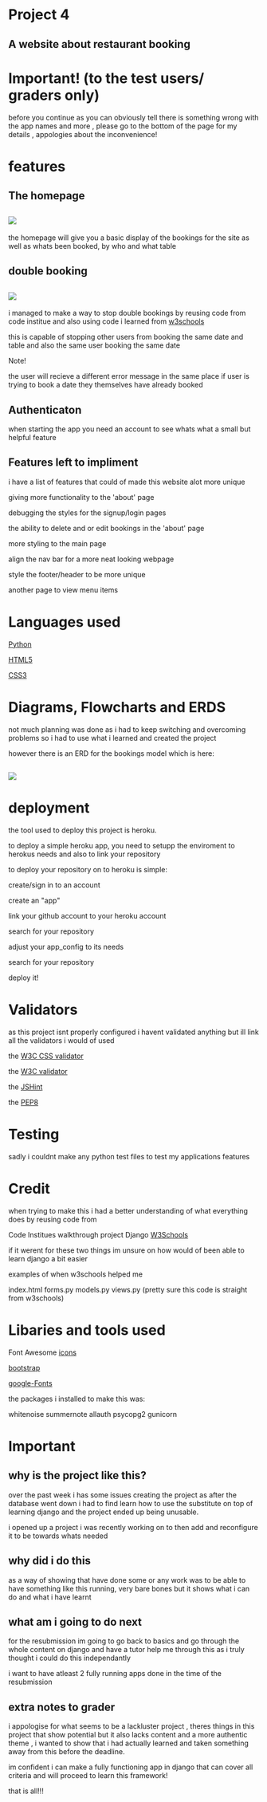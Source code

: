 # Project 4 

## A website about restaurant booking

# Important! (to the test users/ graders only)

before you continue as you can obviously tell there is something wrong with the app names and more , please go to
the bottom of the page for my details , appologies about the inconvenience!

# features 

## The homepage 


<h2><img src="static/images/homepage_error.png"></h2>


the homepage will give you a basic display of the bookings for the site as well as whats been booked, by who and what table


## double booking

<h2><img src="static/images/homepage_error.png"></h2>

i managed to make a way to stop double bookings by reusing code from code institue and also using code i learned from
[w3schools]("https://www.w3schools.com/django/index.php")

this is capable of stopping other users from booking the same date and table and also the same user booking the same date

Note! 

the user will recieve a different error message in the same place if user is trying to book a date they themselves have already booked

## Authenticaton 

when starting the app you need an account to see whats what a small but helpful feature

## Features left to impliment

i have a list of features that could of made this website alot more unique 

giving more functionality to the 'about' page 

debugging the styles for the signup/login pages

the ability to delete and or edit bookings in the 'about' page

more styling to the main page 

align the nav bar for a more neat looking webpage 

style the footer/header to be more unique 

another page to view menu items

# Languages used 

[Python](https://www.python.org/)

[HTML5](https://en.wikipedia.org/wiki/HTML5)
<br>

[CSS3](https://en.wikipedia.org/wiki/Cascading_Style_Sheets)

# Diagrams, Flowcharts and ERDS

not much planning was done as i had to keep switching and overcoming problems so i had to use what i learned
and created the project 

however there is an ERD for the bookings model which is here:

<h2><img src="static/images/basic_modelerd.png"></h2>

# deployment

the tool used to deploy this project is heroku.

to deploy a simple heroku app, you need to setupp the enviroment to herokus needs and also to link your repository

to deploy your repository on to heroku is simple:

create/sign in to an account 

create an "app" 

link your github account to your heroku account 

search for your repository 

adjust your app_config to its needs

search for your repository 

deploy it!

# Validators 

as this project isnt properly configured i havent validated anything but ill link all the validators i would of used

the [W3C CSS validator](https://jigsaw.w3.org/css-validator/validator)

the [W3C validator](https://validator.w3.org/)

the [JSHint](https://jshint.com/)

the [PEP8](https://peps.python.org/pep-0008/)

# Testing 

sadly i couldnt make any python test files to test my applications features

# Credit 

when trying to make this i had a better understanding of what everything does by reusing code from

Code Institues walkthrough project Django
[W3Schools](https://www.w3schools.com/django/index.php)

if it werent for these two things im unsure on how would of been able to learn django a bit easier

examples of when w3schools helped me

index.html
forms.py
models.py
views.py (pretty sure this code is straight from w3schools)

# Libaries and tools used

Font Awesome [icons](https://fontawesome.com/)

[bootstrap](https://getbootstrap.com/)

[google-Fonts](https://fonts.google.com/)

the packages i installed to make this was:

whitenoise
summernote
allauth
psycopg2
gunicorn


# Important

## why is the project like this?

over the past week i has some issues creating the project as after the database went down i had to find learn how to use the substitute on top of learning django and the project ended up being unusable.

i opened up a project i was recently working on to then add and reconfigure it to be towards whats needed

## why did i do this

as a way of showing that have done some or any work was to be able to have something like this running, very bare bones but it shows what i can do and what i have learnt 

## what am i going to do next 

for the resubmission im going to go back to basics and go through the whole content on django and have a tutor help me through this as i truly thought i could do this independantly 

i want to have atleast 2 fully running apps done in the time of the resubmission 

## extra notes to grader

i appologise for what seems to be a lackluster project , theres things in this project that show potential but it also lacks content and a more authentic theme , i wanted to show that i had actually learned and taken something away from this before the deadline. 

im confident i can make a fully functioning app in django that can cover all criteria and will proceed to learn this framework! 

that is all!!!
